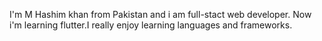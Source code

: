 I'm M Hashim khan from Pakistan and i am full-stact web developer.
Now i'm learning flutter.I really enjoy learning languages and frameworks.
